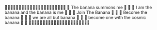🍌🍌🍌🍌🍌🍌🍌🍌🍌🍌🍌🍌🍌🍌🍌🍌🍌🍌🍌🍌🍌🍌
🍌 The banana summons me 🍌                     🍌
🍌 I am the banana and the banana is me 🍌      🍌
🍌 Join The Banana 🍌                           🍌
🍌 Become the banana 🍌                         🍌
🍌 we are all but banana 🍌                     🍌
🍌 become one with the cosmic banana 🍌         🍌
🍌🍌🍌🍌🍌🍌🍌🍌🍌🍌🍌🍌🍌🍌🍌🍌🍌🍌🍌🍌🍌🍌
